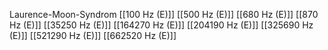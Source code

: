 Laurence-Moon-Syndrom
[[100 Hz (E)]]
[[500 Hz (E)]]
[[680 Hz (E)]]
[[870 Hz (E)]]
[[35250 Hz (E)]]
[[164270 Hz (E)]]
[[204190 Hz (E)]]
[[325690 Hz (E)]]
[[521290 Hz (E)]]
[[662520 Hz (E)]]